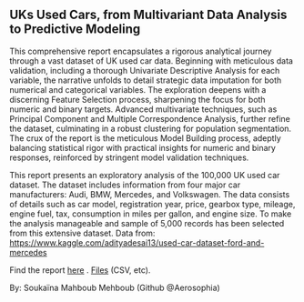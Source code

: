 
## UKs Used Cars, from Multivariant Data Analysis to Predictive Modeling 


This comprehensive report encapsulates a rigorous analytical journey through a vast dataset of UK used car
data. Beginning with meticulous data validation, including a thorough Univariate Descriptive Analysis for
each variable, the narrative unfolds to detail strategic data imputation for both numerical and categorical
variables. The exploration deepens with a discerning Feature Selection process, sharpening the focus for
both numeric and binary targets. Advanced multivariate techniques, such as Principal Component and Multiple Correspondence Analysis, further refine the dataset, culminating in a robust clustering for population
segmentation. The crux of the report is the meticulous Model Building process, adeptly balancing statistical rigor with practical insights for numeric and binary responses, reinforced by stringent model validation
techniques.

This report presents an exploratory analysis of the 100,000 UK used car dataset. The dataset includes
information from four major car manufacturers: Audi, BMW, Mercedes, and Volkswagen. The data consists
of details such as car model, registration year, price, gearbox type, mileage, engine fuel, tax, consumption
in miles per gallon, and engine size.
To make the analysis manageable and sample of 5,000 records has been selected from
this extensive dataset.
Data from: https://www.kaggle.com/adityadesai13/used-car-dataset-ford-and-mercedes

Find the report [here](https://github.com/Aerosophia/Used-Cars/blob/main/Used%20Cars%20Analysis%20and%20Model%20Building/SoukainaMahboubMehboub-DelFinalRmd.pdf) .
[Files](https://github.com/Aerosophia/Used-Cars/tree/main/Used%20Cars%20Analysis%20and%20Model%20Building) (CSV, etc).


By: Soukaïna Mahboub Mehboub (Github @Aerosophia)
